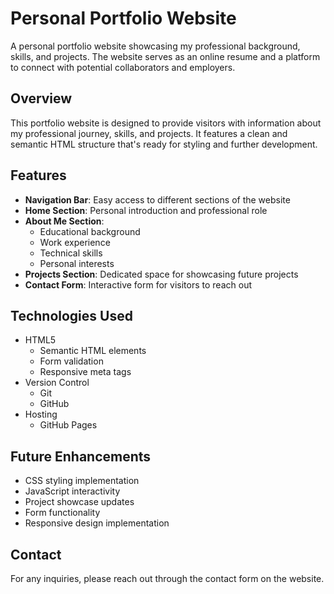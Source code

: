 # Personal Portfolio Website

A personal portfolio website showcasing my professional background, skills, and projects. The website serves as an online resume and a platform to connect with potential collaborators and employers.

## Overview

This portfolio website is designed to provide visitors with information about my professional journey, skills, and projects. It features a clean and semantic HTML structure that's ready for styling and further development.

## Features

- **Navigation Bar**: Easy access to different sections of the website
- **Home Section**: Personal introduction and professional role
- **About Me Section**: 
  - Educational background
  - Work experience
  - Technical skills
  - Personal interests
- **Projects Section**: Dedicated space for showcasing future projects
- **Contact Form**: Interactive form for visitors to reach out

## Technologies Used

- HTML5
  - Semantic HTML elements
  - Form validation
  - Responsive meta tags
- Version Control
  - Git
  - GitHub
- Hosting
  - GitHub Pages

## Future Enhancements

- CSS styling implementation
- JavaScript interactivity
- Project showcase updates
- Form functionality
- Responsive design implementation

## Contact

For any inquiries, please reach out through the contact form on the website.